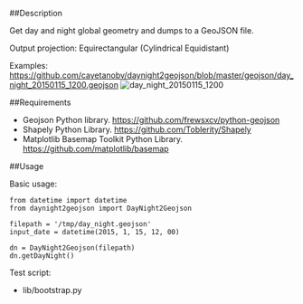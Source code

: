##Description

Get day and night global geometry and dumps to a GeoJSON file.

Output projection: Equirectangular (Cylindrical Equidistant)

Examples:
https://github.com/cayetanobv/daynight2geojson/blob/master/geojson/day_night_20150115_1200.geojson
![day_night_20150115_1200](https://github.com/cayetanobv/daynight2geojson/blob/master/img/day_night_20150115_1200.png)


##Requirements

- Geojson Python library. https://github.com/frewsxcv/python-geojson
- Shapely Python Library. https://github.com/Toblerity/Shapely
- Matplotlib Basemap Toolkit Python Library. https://github.com/matplotlib/basemap


##Usage

Basic usage:

```
from datetime import datetime
from daynight2geojson import DayNight2Geojson

filepath = '/tmp/day_night.geojson'
input_date = datetime(2015, 1, 15, 12, 00)

dn = DayNight2Geojson(filepath)
dn.getDayNight()
```

Test script:
- lib/bootstrap.py

